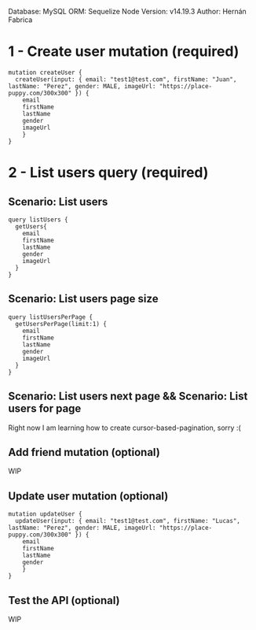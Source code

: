 Database: MySQL
ORM: Sequelize
Node Version: v14.19.3
Author: Hernán Fabrica

# 1 - Create user mutation (required)
```
mutation createUser {
  createUser(input: { email: "test1@test.com", firstName: "Juan", lastName: "Perez", gender: MALE, imageUrl: "https://place-puppy.com/300x300" }) {
  	email
    firstName
    lastName
    gender
    imageUrl
	}
}
```
# 2 - List users query (required)

## Scenario: List users
```
query listUsers {
  getUsers{
  	email
    firstName
    lastName
    gender
    imageUrl
  }
}
```

## Scenario: List users page size
```
query listUsersPerPage {
  getUsersPerPage(limit:1) {
  	email
    firstName
    lastName
    gender
    imageUrl
  }
}
```
## Scenario: List users next page && Scenario: List users for page
Right now I am learning how to create cursor-based-pagination, sorry :(

## Add friend mutation (optional)

WIP

## Update user mutation (optional)
```
mutation updateUser {
  updateUser(input: { email: "test1@test.com", firstName: "Lucas", lastName: "Perez", gender: MALE, imageUrl: "https://place-puppy.com/300x300" }) {
  	email
    firstName
    lastName
    gender
	}
}
```

## Test the API (optional)

WIP

